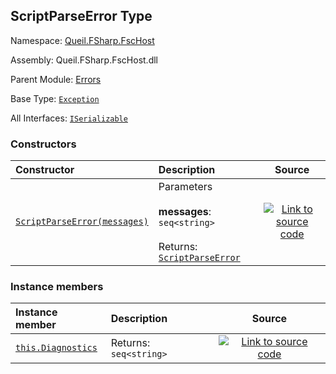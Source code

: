 ## ScriptParseError Type

Namespace: [Queil.FSharp.FscHost](http://localhost:8089/fsc-host/reference/queil-fsharp-fschost)

Assembly: Queil.FSharp.FscHost.dll

Parent Module: [Errors](http://localhost:8089/fsc-host/reference/queil-fsharp-fschost-errors)

Base Type: <code><a href="https://docs.microsoft.com/dotnet/api/system.exception">Exception</a></code>

All Interfaces: <code><a href="https://docs.microsoft.com/dotnet/api/system.runtime.serialization.iserializable">ISerializable</a></code>



### Constructors

Constructor | Description | Source
:--- | :--- | :---:
[<code><span>ScriptParseError<span><span>(<span>messages</span>)</span></span></span></code>](#%60%60.ctor%60%60) | Parameters<br /><br />**messages**: <code><span>seq&lt;string&gt;</span></code><br /><br />Returns: <code><a href="http://localhost:8089/fsc-host/reference/queil-fsharp-fschost-errors-scriptparseerror">ScriptParseError</a></code><br /> | [![Link to source code](http://localhost:8089/fsc-host/content/img/github.png)](https://github.com/queil/fsc-host/tree/main/src/Queil.FSharp.FscHost/Errors.fs#L9-9)


### Instance members

Instance member | Description | Source
:--- | :--- | :---:
[<code><span>this.Diagnostics</span></code>](#Diagnostics) | Returns: <code><span>seq&lt;string&gt;</span></code><br /> | [![Link to source code](http://localhost:8089/fsc-host/content/img/github.png)](https://github.com/queil/fsc-host/tree/main/src/Queil.FSharp.FscHost/Errors.fs#L11-11)



